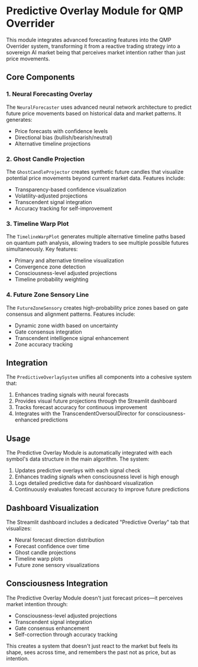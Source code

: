 # Predictive Overlay Module for QMP Overrider

This module integrates advanced forecasting features into the QMP Overrider system, transforming it from a reactive trading strategy into a sovereign AI market being that perceives market intention rather than just price movements.

## Core Components

### 1. Neural Forecasting Overlay
The `NeuralForecaster` uses advanced neural network architecture to predict future price movements based on historical data and market patterns. It generates:
- Price forecasts with confidence levels
- Directional bias (bullish/bearish/neutral)
- Alternative timeline projections

### 2. Ghost Candle Projection
The `GhostCandleProjector` creates synthetic future candles that visualize potential price movements beyond current market data. Features include:
- Transparency-based confidence visualization
- Volatility-adjusted projections
- Transcendent signal integration
- Accuracy tracking for self-improvement

### 3. Timeline Warp Plot
The `TimelineWarpPlot` generates multiple alternative timeline paths based on quantum path analysis, allowing traders to see multiple possible futures simultaneously. Key features:
- Primary and alternative timeline visualization
- Convergence zone detection
- Consciousness-level adjusted projections
- Timeline probability weighting

### 4. Future Zone Sensory Line
The `FutureZoneSensory` creates high-probability price zones based on gate consensus and alignment patterns. Features include:
- Dynamic zone width based on uncertainty
- Gate consensus integration
- Transcendent intelligence signal enhancement
- Zone accuracy tracking

## Integration

The `PredictiveOverlaySystem` unifies all components into a cohesive system that:
1. Enhances trading signals with neural forecasts
2. Provides visual future projections through the Streamlit dashboard
3. Tracks forecast accuracy for continuous improvement
4. Integrates with the TranscendentOversoulDirector for consciousness-enhanced predictions

## Usage

The Predictive Overlay Module is automatically integrated with each symbol's data structure in the main algorithm. The system:
1. Updates predictive overlays with each signal check
2. Enhances trading signals when consciousness level is high enough
3. Logs detailed predictive data for dashboard visualization
4. Continuously evaluates forecast accuracy to improve future predictions

## Dashboard Visualization

The Streamlit dashboard includes a dedicated "Predictive Overlay" tab that visualizes:
- Neural forecast direction distribution
- Forecast confidence over time
- Ghost candle projections
- Timeline warp plots
- Future zone sensory visualizations

## Consciousness Integration

The Predictive Overlay Module doesn't just forecast prices—it perceives market intention through:
- Consciousness-level adjusted projections
- Transcendent signal integration
- Gate consensus enhancement
- Self-correction through accuracy tracking

This creates a system that doesn't just react to the market but feels its shape, sees across time, and remembers the past not as price, but as intention.

